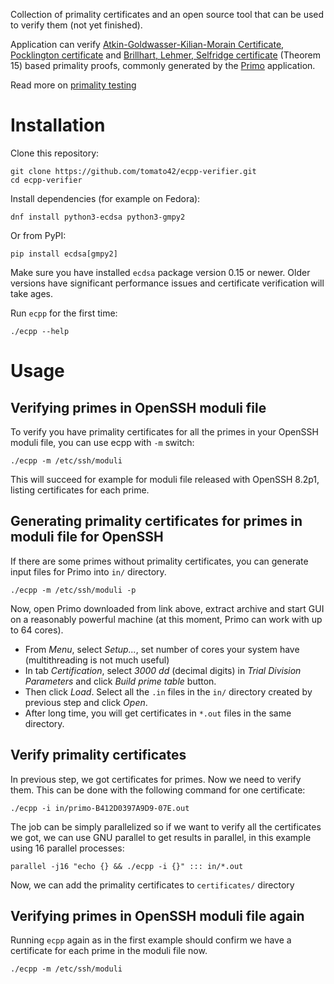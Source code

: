 Collection of primality certificates and an open source tool
that can be used to verify them (not yet finished).

Application can verify [Atkin-Goldwasser-Kilian-Morain Certificate](http://mathworld.wolfram.com/Atkin-Goldwasser-Kilian-MorainCertificate.html),
[Pocklington certificate](http://mathworld.wolfram.com/PocklingtonsTheorem.html)
and
[Brillhart, Lehmer, Selfridge certificate](http://www.ams.org/mcom/1975-29-130/S0025-5718-1975-0384673-1/S0025-5718-1975-0384673-1.pdf) (Theorem 15) based
primality proofs, commonly generated by the [Primo](http://www.ellipsa.eu/public/primo/primo.html)
application.

Read more on [primality testing](http://cr.yp.to/primetests.html)

# Installation

Clone this repository:

    git clone https://github.com/tomato42/ecpp-verifier.git
    cd ecpp-verifier

Install dependencies (for example on Fedora):

    dnf install python3-ecdsa python3-gmpy2

Or from PyPI:

    pip install ecdsa[gmpy2]

Make sure you have installed `ecdsa` package version 0.15 or newer. Older
versions have significant performance issues and certificate verification
will take ages.

Run `ecpp` for the first time:

    ./ecpp --help

# Usage

## Verifying primes in OpenSSH moduli file

To verify you have primality certificates for all the primes in your OpenSSH
moduli file, you can use ecpp with `-m` switch:

    ./ecpp -m /etc/ssh/moduli

This will succeed for example for moduli file released with OpenSSH 8.2p1,
listing certificates for each prime.

## Generating primality certificates for primes in moduli file for OpenSSH

If there are some primes without primality certificates, you can generate
input files for Primo into `in/` directory.

    ./ecpp -m /etc/ssh/moduli -p

Now, open Primo downloaded from link above, extract archive and start GUI on
a reasonably powerful machine (at this moment, Primo can work with up to
64 cores).

 * From *Menu*, select *Setup...*, set number of cores your system have
   (multithreading is not much useful)
 * In tab *Certification*, select *3000 dd* (decimal digits) in *Trial
   Division Parameters* and click *Build prime table* button.
 * Then click *Load*. Select all the `.in` files in
   the `in/` directory created by previous step and click *Open*.
 * After long time, you will get certificates in `*.out` files in the same
   directory.

## Verify primality certificates

In previous step, we got certificates for primes. Now we need to verify them.
This can be done with the following command for one certificate:

    ./ecpp -i in/primo-B412D0397A9D9-07E.out

The job can be simply parallelized so if we want to verify all
the certificates we got, we can use GNU parallel to get results in parallel,
in this example using 16 parallel processes:

    parallel -j16 "echo {} && ./ecpp -i {}" ::: in/*.out

Now, we can add the primality certificates to `certificates/` directory

## Verifying primes in OpenSSH moduli file again

Running `ecpp` again as in the first example should confirm we have
a certificate for each prime in the moduli file now.

    ./ecpp -m /etc/ssh/moduli
